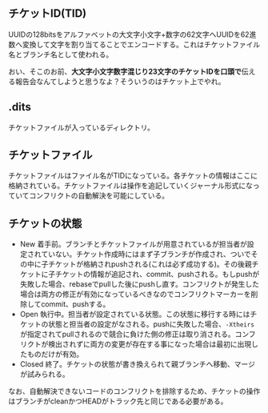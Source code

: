 ## チケットID(TID)

UUIDの128bitsをアルファベットの大文字小文字+数字の62文字へUUIDを62進数へ変換して文字を割り当てることでエンコードする。これはチケットファイル名とブランチ名として使われる。

おい、そこのお前、**大文字小文字数字混じり23文字のチケットIDを口頭で**伝える報告会なんてしようと思うなよ？そういうのはチケット上でやれ。

## .dits

チケットファイルが入っているディレクトリ。

## チケットファイル

チケットファイルはファイル名がTIDになっている。各チケットの情報はここに格納されている。チケットファイルは操作を追記していくジャーナル形式になっていてコンフリクトの自動解決を可能にしている。

## チケットの状態

* New
着手前。ブランチとチケットファイルが用意されているが担当者が設定されていない。チケット作成時にはまず子ブランチが作成され、ついでその中に子チケットが格納されpushされる(これは必ず成功する)。その後親チケットに子チケットの情報が追記され、commit、pushされる。もしpushが失敗した場合、rebaseでpullした後にpushし直す。コンフリクトが発生した場合は両方の修正が有効になっているべきなのでコンフリクトマーカーを削除してcommit、pushする。
* Open
執行中。担当者が設定されている状態。この状態に移行する時にはチケットの状態と担当者の設定がなされる。pushに失敗した場合、```-Xtheirs```が指定されてpullされるので競合に負けた側の修正は取り消される。コンフリクトが検出されずに両方の変更が存在する事になった場合は最初に出現したものだけが有効。
* Closed
終了。チケットの状態が書き換えられて親ブランチへ移動、マージが試みられる。

なお、自動解決できないコードのコンフリクトを排除するため、チケットの操作はブランチがcleanかつHEADがトラック先と同じである必要がある。